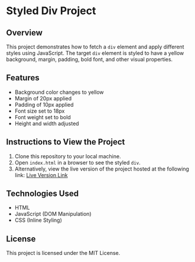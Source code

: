 # Styled Div Project

## Overview
This project demonstrates how to fetch a `div` element and apply different styles using JavaScript. The target `div` element is styled to have a yellow background, margin, padding, bold font, and other visual properties.

## Features
- Background color changes to yellow
- Margin of 20px applied
- Padding of 10px applied
- Font size set to 18px
- Font weight set to bold
- Height and width adjusted

## Instructions to View the Project
1. Clone this repository to your local machine.
2. Open `index.html` in a browser to see the styled `div`.
3. Alternatively, view the live version of the project hosted at the following link:
   [Live Version Link](#----)

## Technologies Used
- HTML
- JavaScript (DOM Manipulation)
- CSS (Inline Styling)

## License
This project is licensed under the MIT License.
